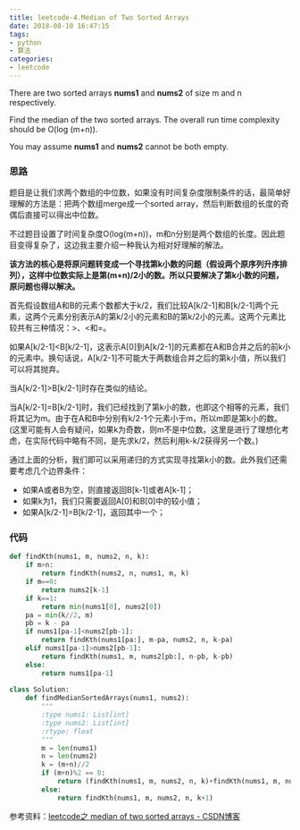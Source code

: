 ```yaml
---
title: leetcode-4.Median of Two Sorted Arrays
date: 2018-08-10 16:47:15
tags:
- python
- 算法
categories:
- leetcode
---
```


There are two sorted arrays **nums1** and **nums2** of size m and n respectively.

Find the median of the two sorted arrays. The overall run time complexity should be O(log (m+n)).

You may assume **nums1** and **nums2** cannot be both empty.

<!-- more -->

 ### 思路

题目是让我们求两个数组的中位数，如果没有时间复杂度限制条件的话，最简单好理解的方法是：把两个数组merge成一个sorted array，然后判断数组的长度的奇偶后直接可以得出中位数。

不过题目设置了时间复杂度O(log(m+n))，m和n分别是两个数组的长度。因此题目变得复杂了，这边我主要介绍一种我认为相对好理解的解法。

**该方法的核心是将原问题转变成一个寻找第k小数的问题（假设两个原序列升序排列），这样中位数实际上是第(m+n)/2小的数。所以只要解决了第k小数的问题，原问题也得以解决。**

首先假设数组A和B的元素个数都大于k/2，我们比较A[k/2-1]和B[k/2-1]两个元素，这两个元素分别表示A的第k/2小的元素和B的第k/2小的元素。这两个元素比较共有三种情况：>、<和=。

如果A[k/2-1]<B[k/2-1]，这表示A[0]到A[k/2-1]的元素都在A和B合并之后的前k小的元素中。换句话说，A[k/2-1]不可能大于两数组合并之后的第k小值，所以我们可以将其抛弃。

当A[k/2-1]>B[k/2-1]时存在类似的结论。

当A[k/2-1]=B[k/2-1]时，我们已经找到了第k小的数，也即这个相等的元素，我们将其记为m。由于在A和B中分别有k/2-1个元素小于m，所以m即是第k小的数。(这里可能有人会有疑问，如果k为奇数，则m不是中位数。这里是进行了理想化考虑，在实际代码中略有不同，是先求k/2，然后利用k-k/2获得另一个数。)

通过上面的分析，我们即可以采用递归的方式实现寻找第k小的数。此外我们还需要考虑几个边界条件：

- 如果A或者B为空，则直接返回B[k-1]或者A[k-1]；
- 如果k为1，我们只需要返回A[0]和B[0]中的较小值；
- 如果A[k/2-1]=B[k/2-1]，返回其中一个；

### 代码

```python
def findKth(nums1, m, nums2, n, k):
    if m>n:
        return findKth(nums2, n, nums1, m, k)
    if m==0:
        return nums2[k-1]
    if k==1:
        return min(nums1[0], nums2[0])
    pa = min(k//2, m)
    pb = k - pa
    if nums1[pa-1]<nums2[pb-1]:
        return findKth(nums1[pa:], m-pa, nums2, n, k-pa)
    elif nums1[pa-1]>nums2[pb-1]:
        return findKth(nums1, m, nums2[pb:], n-pb, k-pb)
    else:
        return nums1[pa-1]
    
class Solution:
    def findMedianSortedArrays(nums1, nums2):
        """
        :type nums1: List[int]
        :type nums2: List[int]
        :rtype: float
        """
        m = len(nums1)
        n = len(nums2)
        k = (m+n)//2
        if (m+n)%2 == 0:
            return (findKth(nums1, m, nums2, n, k)+findKth(nums1, m, nums2, n, k+1))/2
        else:
            return findKth(nums1, m, nums2, n, k+1)
```

参考资料：[leetcode之 median of two sorted arrays - CSDN博客](https://blog.csdn.net/yutianzuijin/article/details/11499917)

